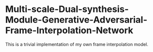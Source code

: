 # Multi-scale-Dual-synthesis-Module-Generative-Adversarial-Frame-Interpolation-Network
This is a trivial implementation of my own frame interpolation model.
